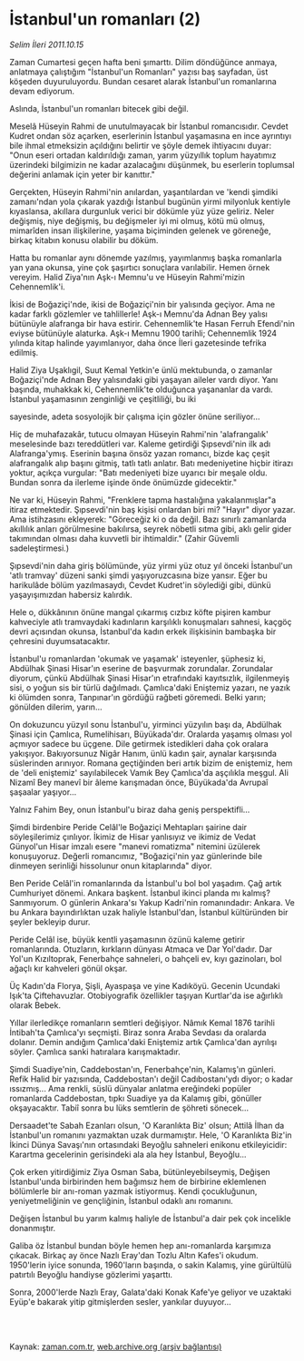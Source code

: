 # İstanbul'un romanları (2)

*Selim İleri 2011.10.15*

<td class="columnist-detail">
<p>Zaman Cumartesi geçen hafta beni şımarttı. Dilim döndüğünce anmaya, anlatmaya çalıştığım "İstanbul'un Romanları" yazısı baş sayfadan, üst köşeden duyuruluyordu. Bundan cesaret alarak İstanbul'un romanlarına devam ediyorum.</p>
<p>
<div id="haberMetinDiv">
<p>Aslında, İstanbul'un romanları bitecek gibi değil.
<p>Meselâ Hüseyin Rahmi de unutulmayacak bir İstanbul romancısıdır. Cevdet Kudret ondan söz açarken, eserlerinin İstanbul yaşamasına en ince ayrıntıyı bile ihmal etmeksizin açıldığını belirtir ve şöyle demek ihtiyacını duyar: "Onun eseri ortadan kaldırıldığı zaman, yarım yüzyıllık toplum hayatımız üzerindeki bilgimizin ne kadar azalacağını düşünmek, bu eserlerin toplumsal değerini anlamak için yeter bir kanıttır."
<p>Gerçekten, Hüseyin Rahmi'nin anılardan, yaşantılardan ve 'kendi şimdiki zamanı'ndan yola çıkarak yazdığı İstanbul bugünün yirmi milyonluk kentiyle kıyaslansa, akıllara durgunluk verici bir dökümle yüz yüze geliriz. Neler değişmiş, niye değişmiş, bu değişmeler iyi mi olmuş, kötü mü olmuş, mimarîden insan ilişkilerine, yaşama biçiminden gelenek ve göreneğe, birkaç kitabın konusu olabilir bu döküm.
<p>Hatta bu romanlar aynı dönemde yazılmış, yayımlanmış başka romanlarla yan yana okunsa, yine çok şaşırtıcı sonuçlara varılabilir. Hemen örnek vereyim. Halid Ziya'nın Aşk-ı Memnu'u ve Hüseyin Rahmi'mizin Cehennemlik'i.
<p>İkisi de Boğaziçi'nde, ikisi de Boğaziçi'nin bir yalısında geçiyor. Ama ne kadar farklı gözlemler ve tahlillerle! Aşk-ı Memnu'da Adnan Bey yalısı bütünüyle alafranga bir hava estirir. Cehennemlik'te Hasan Ferruh Efendi'nin eviyse bütünüyle alaturka. Aşk-ı Memnu 1900 tarihli; Cehennemlik 1924 yılında kitap halinde yayımlanıyor, daha önce İleri gazetesinde tefrika edilmiş.
<p>Halid Ziya Uşaklıgil, Suut Kemal Yetkin'e ünlü mektubunda, o zamanlar Boğaziçi'nde Adnan Bey yalısındaki gibi yaşayan aileler vardı diyor. Yanı başında, muhakkak ki, Cehennemlik'te olduğunca yaşananlar da vardı. İstanbul yaşamasının zenginliği ve çeşitliliği, bu iki 
<p> sayesinde, adeta sosyolojik bir çalışma için gözler önüne seriliyor...
<p>Hiç de muhafazakâr, tutucu olmayan Hüseyin Rahmi'nin 'alafrangalık' meselesinde bazı tereddütleri var. Kaleme getirdiği Şıpsevdi'nin ilk adı Alafranga'ymış. Eserinin başına önsöz yazan romancı, bizde kaç çeşit alafrangalık alıp başını gitmiş, tatlı tatlı anlatır. Batı medeniyetine hiçbir itirazı yoktur, açıkça vurgular: "Batı medeniyeti bize uyarıcı bir meşale oldu. Bundan sonra da ilerleme işinde önde önümüzde gidecektir."
<p>Ne var ki, Hüseyin Rahmi, "Frenklere tapma hastalığına yakalanmışlar"a itiraz etmektedir. Şıpsevdi'nin baş kişisi onlardan biri mi? "Hayır" diyor yazar. Ama istihzasını ekleyerek: "Göreceğiz ki o da değil. Bazı sınırlı zamanlarda akıllılık anları görülmesine bakılırsa, seyrek nöbetli sıtma gibi, aklı gelir gider takımından olması daha kuvvetli bir ihtimaldir." (Zahir Güvemli sadeleştirmesi.)
<p>Şıpsevdi'nin daha giriş bölümünde, yüz yirmi yüz otuz yıl önceki İstanbul'un 'atlı tramvay' düzeni sanki şimdi yaşıyoruzcasına bize yansır. Eğer bu harikulâde bölüm yazılmasaydı, Cevdet Kudret'in söylediği gibi, dünkü yaşayışımızdan habersiz kalırdık.
<p>Hele o, dükkânının önüne mangal çıkarmış cızbız köfte pişiren kambur kahveciyle atlı tramvaydaki kadınların karşılıklı konuşmaları sahnesi, kaçgöç devri açısından okunsa, İstanbul'da kadın erkek ilişkisinin bambaşka bir çehresini duyumsatacaktır.
<p>İstanbul'u romanlardan 'okumak ve yaşamak' isteyenler, şüphesiz ki, Abdülhak Şinasi Hisar'ın eserine de başvurmak zorundalar. Zorundalar diyorum, çünkü Abdülhak Şinasi Hisar'ın etrafındaki kayıtsızlık, ilgilenmeyiş sisi, o yoğun sis bir türlü dağılmadı. Çamlıca'daki Eniştemiz yazarı, ne yazık ki ölümden sonra, Tanpınar'ın gördüğü rağbeti göremedi. Belki yarın; gönülden dilerim, yarın...
<p>On dokuzuncu yüzyıl sonu İstanbul'u, yirminci yüzyılın başı da, Abdülhak Şinasi için Çamlıca, Rumelihisarı, Büyükada'dır. Oralarda yaşamış olması yol açmıyor sadece bu üçgene. Dile getirmek istedikleri daha çok oralara yakışıyor. Bakıyorsunuz Nigâr Hanım, ünlü kadın şair, aynalar karşısında süslerinden arınıyor. Romana geçtiğinden beri artık bizim de eniştemiz, hem de 'deli eniştemiz' sayılabilecek Vamık Bey Çamlıca'da aşçılıkla meşgul. Ali Nizamî Bey manevî bir âleme karışmadan önce, Büyükada'da Avrupaî şaşaalar yaşıyor...
<p>Yalnız Fahim Bey, onun İstanbul'u biraz daha geniş perspektifli...
<p>Şimdi birdenbire Peride Celâl'le Boğaziçi Mehtapları şairine dair söyleşilerimiz çınlıyor. İkimiz de Hisar yanlısıyız ve ikimiz de Vedat Günyol'un Hisar imzalı esere "manevi romatizma" nitemini üzülerek konuşuyoruz. Değerli romancımız, "Boğaziçi'nin yaz günlerinde bile dinmeyen serinliği hissolunur onun kitaplarında" diyor.
<p>Ben Peride Celâl'in romanlarında da İstanbul'u bol bol yaşadım. Çağ artık Cumhuriyet dönemi. Ankara başkent. İstanbul ikinci planda mı kalmış? Sanmıyorum. O günlerin Ankara'sı Yakup Kadri'nin romanındadır: Ankara. Ve bu Ankara bayındırlıktan uzak haliyle İstanbul'dan, İstanbul kültüründen bir şeyler bekleyip durur.
<p>Peride Celâl ise, büyük kentli yaşamasının özünü kaleme getirir romanlarında. Otuzların, kırkların dünyası Atmaca ve Dar Yol'dadır. Dar Yol'un Kızıltoprak, Fenerbahçe sahneleri, o bahçeli ev, kıyı gazinoları, bol ağaçlı kır kahveleri gönül okşar.
<p>Üç Kadın'da Florya, Şişli, Ayaspaşa ve yine Kadıköyü. Gecenin Ucundaki Işık'ta Çiftehavuzlar. Otobiyografik özellikler taşıyan Kurtlar'da ise ağırlıklı olarak Bebek.
<p>Yıllar ilerledikçe romanların semtleri değişiyor. Nâmık Kemal 1876 tarihli İntibah'ta Çamlıca'yı seçmişti. Biraz sonra Araba Sevdası da oralarda dolanır. Demin andığım Çamlıca'daki Eniştemiz artık Çamlıca'dan ayrılışı söyler. Çamlıca sanki hatıralara karışmaktadır.
<p>Şimdi Suadiye'nin, Caddebostan'ın, Fenerbahçe'nin, Kalamış'ın günleri. Refik Halid bir yazısında, Caddebostan'ı değil Cadıbostanı'ydı diyor; o kadar ıssızmış... Ama renkli, süslü dünyalar anlatma ereğindeki popüler romanlarda Caddebostan, tıpkı Suadiye ya da Kalamış gibi, gönüller okşayacaktır. Tabiî sonra bu lüks semtlerin de şöhreti sönecek...
<p>Dersaadet'te Sabah Ezanları olsun, 'O Karanlıkta Biz' olsun; Attilâ İlhan da İstanbul'un romanını yazmaktan uzak durmamıştır. Hele, 'O Karanlıkta Biz'in İkinci Dünya Savaşı'nın ortasındaki Beyoğlu sahneleri enikonu etkileyicidir: Karartma gecelerinin gerisindeki ala ala hey İstanbul, Beyoğlu...
<p>Çok erken yitirdiğimiz Ziya Osman Saba, bütünleyebilseymiş, Değişen İstanbul'unda birbirinden hem bağımsız hem de birbirine eklemlenen bölümlerle bir anı-roman yazmak istiyormuş. Kendi çocukluğunun, yeniyetmeliğinin ve gençliğinin, İstanbul odaklı anı romanını.
<p>Değişen İstanbul bu yarım kalmış haliyle de İstanbul'a dair pek çok incelikle donanmıştır.
<p> Galiba öz İstanbul bundan böyle hemen hep anı-romanlarda karşımıza çıkacak. Birkaç ay önce Nazlı Eray'dan Tozlu Altın Kafes'i okudum. 1950'lerin iyice sonunda, 1960'ların başında, o sakin Kalamış, yine gürültülü patırtılı Beyoğlu handiyse gözlerimi yaşarttı.
<p>Sonra, 2000'lerde Nazlı Eray, Galata'daki Konak Kafe'ye geliyor ve uzaktaki Eyüp'e bakarak yitip gitmişlerden sesler, yankılar duyuyor...</p></p></p></p></p></p></p></p></p></p></p></p></p></p></p></p></p></p></p></p></p></p></p></p></p></div>
</p>


<p><br>
		 </br></p></td>

Kaynak: [zaman.com.tr](http://zaman.com.tr/yazar.do?yazino=1190538), [web.archive.org (arşiv bağlantısı)](http://web.archive.org/web/20111213091032/http://zaman.com.tr/yazar.do?yazino=1190538)
